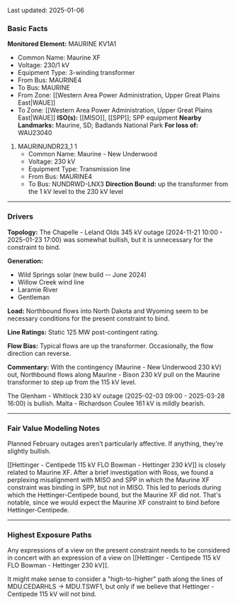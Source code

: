 Last updated: 2025-01-06
### Basic Facts
**Monitored Element:** MAURINE KV1A1
- Common Name:  Maurine XF
- Voltage: 230/1 kV
- Equipment Type: 3-winding transformer
- From Bus: MAURINE4
- To Bus: MAURINE
- From Zone: [[Western Area Power Administration, Upper Great Plains East|WAUE]]
- To Zone: [[Western Area Power Administration, Upper Great Plains East|WAUE]]
**ISO(s):** [[MISO]], [[SPP]]; SPP equipment
**Nearby Landmarks:** Maurine, SD; Badlands National Park
**For loss of:** WAU23040
1. MAURINUNDR23_1 1
    - Common Name: Maurine - New Underwood
    - Voltage: 230 kV
	- Equipment Type: Transmission line
    - From Bus: MAURINE4
    - To Bus: NUNDRWD-LNX3
**Direction Bound:** up the transformer from the 1 kV level to the 230 kV level

---
### Drivers
**Topology:**
The Chapelle - Leland Olds 345 kV outage (2024-11-21 10:00 - 2025-01-23 17:00) was somewhat bullish, but it is unnecessary for the constraint to bind.

**Generation:**
- Wild Springs solar (new build -- June 2024)
- Willow Creek wind line
- Laramie River
- Gentleman

**Load:**
Northbound flows into North Dakota and Wyoming seem to be necessary conditions for the present constraint to bind.

**Line Ratings:**
Static 125 MW post-contingent rating.

**Flow Bias:**
Typical flows are up the transformer. Occasionally, the flow direction can reverse.

**Commentary:**
With the contingency (Maurine - New Underwood 230 kV) out, Northbound flows along Maurine - Bison 230 kV pull on the Maurine transformer to step up from the 115 kV level.

The Glenham - Whitlock 230 kV outage (2025-02-03 09:00 - 2025-03-28 16:00) is bullish. Malta - Richardson Coulee 161 kV is mildly bearish.

---
### Fair Value Modeling Notes
Planned February outages aren't particularly affective. If anything, they're slightly bullish.

[[Hettinger - Centipede 115 kV FLO Bowman - Hettinger 230 kV]] is closely related to Maurine XF. After a brief investigation with Ross, we found a perplexing misalignment with MISO and SPP in which the Maurine XF constraint was binding in SPP, but not in MISO. This led to periods during which the Hettinger-Centipede bound, but the Maurine XF did not. That's notable, since we would expect the Maurine XF constraint to bind before Hettinger-Centipede.

---
### Highest Exposure Paths
Any expressions of a view on the present constraint needs to be considered in concert with an expression of a view on [[Hettinger - Centipede 115 kV FLO Bowman - Hettinger 230 kV]].

It might make sense to consider a "high-to-higher" path along the lines of MDU.CEDARHLS -> MDU.TSWF1, but only if we believe that Hettinger - Centipede 115 kV will not bind.